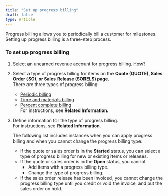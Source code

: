 ```yaml
---
title: "Set up progress billing"
draft: false
type: Article
---
```


Progress billing allows you to periodically bill a customer for milestones. Setting up progress billing is a three-step process.

### To set up progress billing

1. Select an unearned revenue account for progress billing. 
   [How?](#)

2. Select a type of progress billing for items on the **Quote (QUOTE), Sales Order (SO), or Sales Release (SORELS) page.**  
   There are three types of progress billing:  
   - [Periodic billing]() 
   - [Time and materials billing]()  
   - [Percent complete billing]()  
   For instructions, see **Related Information.**

3. Define information for the type of progress billing.  
   For instructions, see **Related Information**.

    The following list includes instances when you can apply progress billing and when you cannot change the progress billing type:

    - If the quote or sales order is in the **Started** status, you can select a type of progress billing for new or existing items or releases.  
    - If the quote or sales order is in the **Open** status, you cannot   
        - Add items with a progress billing type.  
        - Change the type of progress billing.  
    - If the sales order release has been invoiced, you cannot change the progress billing type until you credit or void the invoice, and put the sales order on hold.
